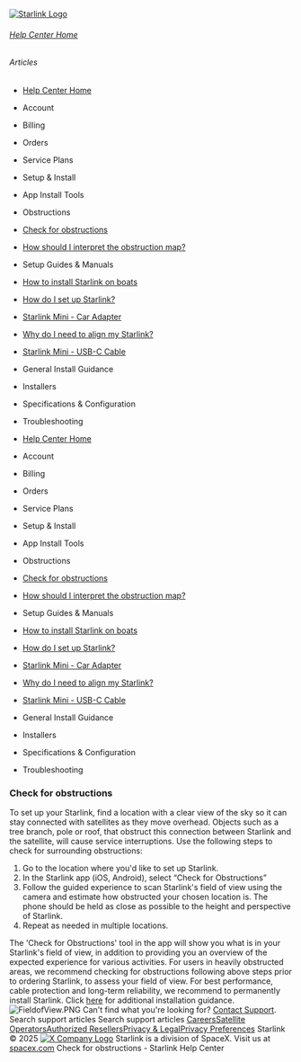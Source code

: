 [![Starlink Logo](https://www.starlink.com/_next/image?url=%2Fassets%2Fimages%2Flogo%2Flogo_white.png&w=3840&q=75)](https://www.starlink.com/support/article/<https:/www.starlink.com/>)
###### [Help Center Home](https://www.starlink.com/support/article/</support>)
###### Articles
  * [Help Center Home](https://www.starlink.com/support/article/</support>)
  * Account
  * Billing
  * Orders
  * Service Plans
  * Setup & Install
  * App Install Tools
  * Obstructions
  * [Check for obstructions](https://www.starlink.com/support/article/</support/article/bcbf0078-be81-d345-4bce-ebbcfa196f56>)
  * [How should I interpret the obstruction map?](https://www.starlink.com/support/article/</support/article/71707228-cea9-52d5-6134-f3de8cc7437f>)
  * Setup Guides & Manuals
  * [How to install Starlink on boats](https://www.starlink.com/support/article/</support/article/6d0a3213-27e9-1698-d877-08e181928e25>)
  * [How do I set up Starlink?](https://www.starlink.com/support/article/</support/article/cd99e833-2adc-1cb2-01c3-7f1fbefa3784>)
  * [Starlink Mini - Car Adapter](https://www.starlink.com/support/article/</support/article/8a0d11cd-ff87-83a0-5a42-fca892b14cff>)
  * [Why do I need to align my Starlink?](https://www.starlink.com/support/article/</support/article/0b6cf05f-f7dd-77cf-8ef3-12a5727658e8>)
  * [Starlink Mini - USB-C Cable](https://www.starlink.com/support/article/</support/article/7c9fb509-e3c4-c6af-b2f5-ef95e645c046>)
  * General Install Guidance
  * Installers
  * Specifications & Configuration
  * Troubleshooting


  * [Help Center Home](https://www.starlink.com/support/article/</support>)
  * Account
  * Billing
  * Orders
  * Service Plans
  * Setup & Install
  * App Install Tools
  * Obstructions
  * [Check for obstructions](https://www.starlink.com/support/article/</support/article/bcbf0078-be81-d345-4bce-ebbcfa196f56>)
  * [How should I interpret the obstruction map?](https://www.starlink.com/support/article/</support/article/71707228-cea9-52d5-6134-f3de8cc7437f>)
  * Setup Guides & Manuals
  * [How to install Starlink on boats](https://www.starlink.com/support/article/</support/article/6d0a3213-27e9-1698-d877-08e181928e25>)
  * [How do I set up Starlink?](https://www.starlink.com/support/article/</support/article/cd99e833-2adc-1cb2-01c3-7f1fbefa3784>)
  * [Starlink Mini - Car Adapter](https://www.starlink.com/support/article/</support/article/8a0d11cd-ff87-83a0-5a42-fca892b14cff>)
  * [Why do I need to align my Starlink?](https://www.starlink.com/support/article/</support/article/0b6cf05f-f7dd-77cf-8ef3-12a5727658e8>)
  * [Starlink Mini - USB-C Cable](https://www.starlink.com/support/article/</support/article/7c9fb509-e3c4-c6af-b2f5-ef95e645c046>)
  * General Install Guidance
  * Installers
  * Specifications & Configuration
  * Troubleshooting


### Check for obstructions
To set up your Starlink, find a location with a clear view of the sky so it can stay connected with satellites as they move overhead. Objects such as a tree branch, pole or roof, that obstruct this connection between Starlink and the satellite, will cause service interruptions. 
Use the following steps to check for surrounding obstructions:
  1. Go to the location where you'd like to set up Starlink.
  2. In the Starlink app (iOS, Android), select “Check for Obstructions”
  3. Follow the guided experience to scan Starlink's field of view using the camera and estimate how obstructed your chosen location is. The phone should be held as close as possible to the height and perspective of Starlink.
  4. Repeat as needed in multiple locations.


The 'Check for Obstructions' tool in the app will show you what is in your Starlink's field of view, in addition to providing you an overview of the expected experience for various activities.
For users in heavily obstructed areas, we recommend checking for obstructions following above steps prior to ordering Starlink, to assess your field of view.
For best performance, cable protection and long-term reliability, we recommend to permanently install Starlink. Click [here](https://www.starlink.com/support/article/<https:/www.starlink.com/videos/5>) for additional installation guidance. 
![FieldofView.PNG](https://www.starlink.com/public-files/FieldofView.png)
Can't find what you're looking for? [Contact Support](https://www.starlink.com/support/article/</support/tickets?sourceType=web_article_help_center&sourceValue=bcbf0078-be81-d345-4bce-ebbcfa196f56>).
Search support articles
Search support articles
[Careers](https://www.starlink.com/support/article/<https:/www.spacex.com/careers>)[Satellite Operators](https://www.starlink.com/support/article/<https:/starlink.com/satellite-operators>)[Authorized Resellers](https://www.starlink.com/support/article/<https:/starlink.com/resellers>)[Privacy & Legal](https://www.starlink.com/support/article/<https:/starlink.com/legal>)[Privacy Preferences](https://www.starlink.com/support/article/<>)
Starlink © 2025
[![X Company Logo](https://www.starlink.com/assets/images/icons/x-logo.svg)](https://www.starlink.com/support/article/<https:/twitter.com/Starlink>)
Starlink is a division of SpaceX. Visit us at [spacex.com](https://www.starlink.com/support/article/<https:/www.spacex.com/>)
Check for obstructions - Starlink Help Center
